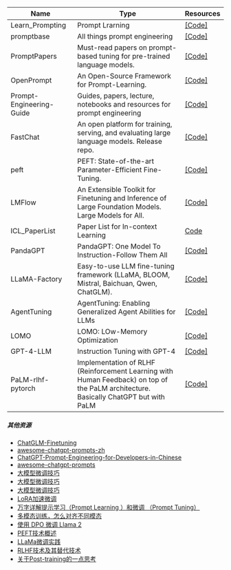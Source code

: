 | Name| Type |Resources|
| ------- | ----- | ------ |
|Learn_Prompting|Prompt Lrarning|[[Code]](https://github.com/trigaten/Learn_Prompting)|
|promptbase|All things prompt engineering|[[Code]](https://github.com/microsoft/promptbase)|
|PromptPapers|Must-read papers on prompt-based tuning for pre-trained language models.|[[Code]](https://github.com/thunlp/PromptPapers)|
|OpenPrompt|An Open-Source Framework for Prompt-Learning.|[[Code]](https://github.com/thunlp/OpenPrompt)|
|Prompt-Engineering-Guide|Guides, papers, lecture, notebooks and resources for prompt engineering|[[Code]](https://github.com/dair-ai/Prompt-Engineering-Guide)|
|FastChat|An open platform for training, serving, and evaluating large language models. Release repo.|[[Code]](https://github.com/lm-sys/FastChat)|
|peft|PEFT: State-of-the-art Parameter-Efficient Fine-Tuning.|[[Code]](https://github.com/huggingface/peft)|
|LMFlow|An Extensible Toolkit for Finetuning and Inference of Large Foundation Models. Large Models for All.|[[Code]](https://github.com/OptimalScale/LMFlow)|
|ICL_PaperList|Paper List for In-context Learning|[Code](https://github.com/dqxiu/ICL_PaperList)|
|PandaGPT|PandaGPT: One Model To Instruction-Follow Them All|[[Code]](https://github.com/yxuansu/PandaGPT)|
|LLaMA-Factory|Easy-to-use LLM fine-tuning framework (LLaMA, BLOOM, Mistral, Baichuan, Qwen, ChatGLM).|[[Code]](https://github.com/hiyouga/LLaMA-Factory)|
|AgentTuning|AgentTuning: Enabling Generalized Agent Abilities for LLMs|[[Code]](https://github.com/THUDM/AgentTuning)|
|LOMO|LOMO: LOw-Memory Optimization|[[Code]](https://github.com/OpenLMLab/LOMO)|
|GPT-4-LLM|Instruction Tuning with GPT-4|[[Code]](https://github.com/Instruction-Tuning-with-GPT-4/GPT-4-LLM)|
|PaLM-rlhf-pytorch|Implementation of RLHF (Reinforcement Learning with Human Feedback) on top of the PaLM architecture. Basically ChatGPT but with PaLM|[[Code]](https://github.com/lucidrains/PaLM-rlhf-pytorch)|


##### 其他资源

- [ChatGLM-Finetuning](https://github.com/liucongg/ChatGLM-Finetuning)
- [awesome-chatgpt-prompts-zh](https://github.com/PlexPt/awesome-chatgpt-prompts-zh)
- [ChatGPT-Prompt-Engineering-for-Developers-in-Chinese](https://github.com/GitHubDaily/ChatGPT-Prompt-Engineering-for-Developers-in-Chinese)
- [awesome-chatgpt-prompts](https://github.com/f/awesome-chatgpt-prompts)
- [大模型微调技巧](https://mp.weixin.qq.com/s/B5TE9UiuI19-XfpFcMCu1A)
- [大模型微调技巧](https://mp.weixin.qq.com/s/lYJcnUW9qtTsAF7_G8bKhA)
- [大模型微调技巧](https://mp.weixin.qq.com/s/uaIA5I4q7y0VjjHrrgJeWA)
- [LoRA加速微调](https://mp.weixin.qq.com/s/3FG5I7VPAs4Tbqpffx7tVA)
- [万字详解提示学习（Prompt Learning ）和微调 （Prompt Tuning）](https://mp.weixin.qq.com/s/-gAi4bc7pLdMnOGSS9q_zQ)
- [多模态训练，怎么对齐不同模态](https://mp.weixin.qq.com/s/1Ob7Se02nIRZybIyitMvmw) 
- [使用 DPO 微调 Llama 2](https://mp.weixin.qq.com/s/IQXO-wjWduP4Ha2deCm08g)
- [PEFT技术概述](https://mp.weixin.qq.com/s/tyVfJc_ZUZgfmNvD2FGQTw)
- [LLaMa微调实践](https://mp.weixin.qq.com/s/cgW0xMQNn7Q6N92O_4GZPw)
- [RLHF技术及其替代技术](https://mp.weixin.qq.com/s/Cf7fTJiHKDMGKo_VEj_wGA)
- [关于Post-training的一点思考](https://mp.weixin.qq.com/s/dvyvKExTl5t9aQDPd4hDJg)
